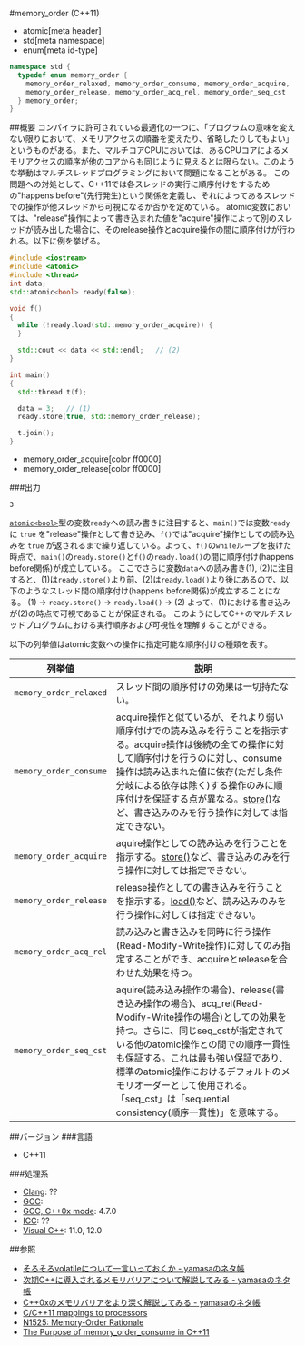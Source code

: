 #memory_order (C++11)
* atomic[meta header]
* std[meta namespace]
* enum[meta id-type]

```cpp
namespace std {
  typedef enum memory_order {
    memory_order_relaxed, memory_order_consume, memory_order_acquire,
    memory_order_release, memory_order_acq_rel, memory_order_seq_cst
  } memory_order;
}
```

##概要
コンパイラに許可されている最適化の一つに、「プログラムの意味を変えない限りにおいて、メモリアクセスの順番を変えたり、省略したりしてもよい」というものがある。また、マルチコアCPUにおいては、あるCPUコアによるメモリアクセスの順序が他のコアからも同じように見えるとは限らない。このような挙動はマルチスレッドプログラミングにおいて問題になることがある。
この問題への対処として、C++11では各スレッドの実行に順序付けをするための"happens before"(先行発生)という関係を定義し、それによってあるスレッドでの操作が他スレッドから可視になるか否かを定めている。
atomic変数においては、"release"操作によって書き込まれた値を"acquire"操作によって別のスレッドが読み出した場合に、そのrelease操作とacquire操作の間に順序付けが行われる。以下に例を挙げる。

```cpp
#include <iostream>
#include <atomic>
#include <thread>
int data;
std::atomic<bool> ready(false);

void f()
{
  while (!ready.load(std::memory_order_acquire)) {
  }

  std::cout << data << std::endl;   // (2)
}

int main()
{
  std::thread t(f);

  data = 3;   // (1)
  ready.store(true, std::memory_order_release);

  t.join();
}
```
* memory_order_acquire[color ff0000]
* memory_order_release[color ff0000]

###出力
```
3
```

[`atomic<bool>`](./atomic.md)型の変数`ready`への読み書きに注目すると、`main()`では変数`ready`に `true` を"release"操作として書き込み、`f()`では"acquire"操作としての読み込みを `true` が返されるまで繰り返している。よって、`f()`の`while`ループを抜けた時点で、`main()`の`ready.store()`と`f()`の`ready.load()`の間に順序付け(happens before関係)が成立している。
ここでさらに変数`data`への読み書き(1), (2)に注目すると、(1)は`ready.store()`より前、(2)は`ready.load()`より後にあるので、以下のようなスレッド間の順序付け(happens before関係)が成立することになる。
   (1) → `ready.store()` → `ready.load()` → (2)
よって、(1)における書き込みが(2)の時点で可視であることが保証される。
このようにしてC++のマルチスレッドプログラムにおける実行順序および可視性を理解することができる。

以下の列挙値はatomic変数への操作に指定可能な順序付けの種類を表す。

| 列挙値 | 説明 |
|-----------------------------------|----------------------------------------------------------------------------------------------------------------------------------------------------------------------------------------------------------------------------------------------------------------------------------------------------------------------------------------------------------------------------------------------------------------------------------------------------------------------------------------------------------------------------------------------------|
| `memory_order_relaxed` | スレッド間の順序付けの効果は一切持たない。 |
| `memory_order_consume` | acquire操作と似ているが、それより弱い順序付けでの読み込みを行うことを指示する。acquire操作は後続の全ての操作に対して順序付けを行うのに対し、consume操作は読み込まれた値に依存(ただし条件分岐による依存は除く)する操作のみに順序付けを保証する点が異なる。[store()](./atomic/store.md)など、書き込みのみを行う操作に対しては指定できない。 |
| `memory_order_acquire` | aquire操作としての読み込みを行うことを指示する。[store()](./atomic/store.md)など、書き込みのみを行う操作に対しては指定できない。 |
| `memory_order_release` | release操作としての書き込みを行うことを指示する。[load()](./atomic/load.md)など、読み込みのみを行う操作に対しては指定できない。 |
| `memory_order_acq_rel` | 読み込みと書き込みを同時に行う操作(Read-Modify-Write操作)に対してのみ指定することができ、acquireとreleaseを合わせた効果を持つ。 |
| `memory_order_seq_cst` | aquire(読み込み操作の場合)、release(書き込み操作の場合)、acq_rel(Read-Modify-Write操作の場合)としての効果を持つ。さらに、同じseq_cstが指定されている他のatomic操作との間での順序一貫性も保証する。これは最も強い保証であり、標準のatomic操作におけるデフォルトのメモリオーダーとして使用される。「seq_cst」は「sequential consistency(順序一貫性)」を意味する。 |


##バージョン
###言語
- C++11

###処理系
- [Clang](/implementation.md#clang): ??
- [GCC](/implementation.md#gcc): 
- [GCC, C++0x mode](/implementation.md#gcc): 4.7.0
- [ICC](/implementation.md#icc): ??
- [Visual C++](/implementation.md#visual_cpp): 11.0, 12.0


##参照
- [そろそろvolatileについて一言いっておくか - yamasaのネタ帳](http://d.hatena.ne.jp/bsdhouse/20090720/1248085754)
- [次期C++に導入されるメモリバリアについて解説してみる - yamasaのネタ帳](http://d.hatena.ne.jp/bsdhouse/20090816/1250446250)
- [C++0xのメモリバリアをより深く解説してみる - yamasaのネタ帳](http://d.hatena.ne.jp/bsdhouse/20090929/1254237835)
- [C/C++11 mappings to processors](http://www.cl.cam.ac.uk/~pes20/cpp/cpp0xmappings.html)
- [N1525: Memory-Order Rationale](http://www.open-std.org/jtc1/sc22/wg14/www/docs/n1525.htm)
- [The Purpose of memory_order_consume in C++11](http://preshing.com/20140709/the-purpose-of-memory_order_consume-in-cpp11/)

